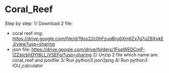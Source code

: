 # Coral_Reef
Step by step:
1/ Download 2 file:
- coral reef img: https://drive.google.com/file/d/19os22c0hFzuqBru6Xm6Zx7g7uZBXvkEJ/view?usp=sharing
- json file: https://drive.google.com/drive/folders/1FopWEDCmP-IZZstcbhDYt6Ll_iVSEFoi?usp=sharing
2/ Unzip 2 file which name are: coral_reef and jsonfile
3/ Run python3 json2png
4/ Run python3 IOU_calculator
